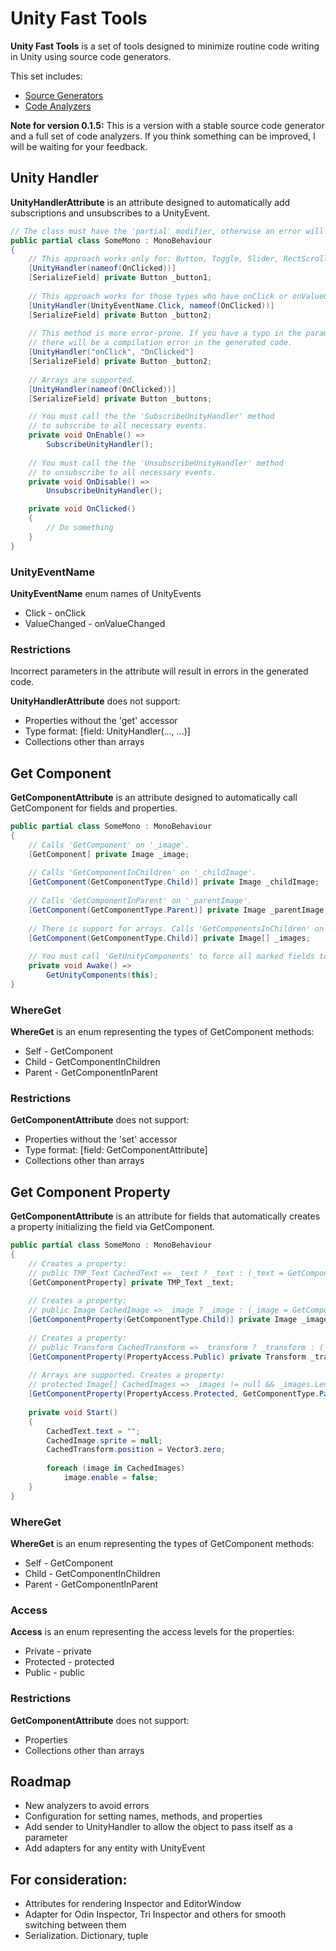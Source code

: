 # Unity Fast Tools
**Unity Fast Tools** is a set of tools designed to minimize routine code writing in Unity using source code generators.

This set includes:
* [Source Generators](https://github.com/VPDPersonal/UnityFastToolsGenerators)
* [Code Analyzers](https://github.com/VPDPersonal/UnityFastToolsAnalyzers)

**Note for version 0.1.5:** This is a version with a stable source code generator and a full set of code analyzers.
If you think something can be improved, I will be waiting for your feedback.

## Unity Handler
**UnityHandlerAttribute** is an attribute designed to automatically add subscriptions and unsubscribes to a UnityEvent.

```csharp
// The class must have the 'partial' modifier, otherwise an error will occur UTF0002
public partial class SomeMono : MonoBehaviour
{
    // This approach works only for: Button, Toggle, Slider, RectScroll.
    [UnityHandler(nameof(OnClicked))]
    [SerializeField] private Button _button1;
    
    // This approach works for those types who have onClick or onValueChanged event
    [UnityHandler(UnityEventName.Click, nameof(OnClicked))]
    [SerializeField] private Button _button2;
    
    // This method is more error-prone. If you have a typo in the parameters,
    // there will be a compilation error in the generated code.
    [UnityHandler("onClick", "OnClicked"]
    [SerializeField] private Button _button2;
    
    // Arrays are supported.
    [UnityHandler(nameof(OnClicked))]
    [SerializeField] private Button _buttons;

    // You must call the the 'SubscribeUnityHandler' method
    // to subscribe to all necessary events.
    private void OnEnable() =>
        SubscribeUnityHandler();
       
    // You must call the the 'UnsubscribeUnityHandler' method
    // to unsubscribe to all necessary events.
    private void OnDisable() =>
        UnsubscribeUnityHandler();

    private void OnClicked() 
    {
        // Do something
    }
}
```

### UnityEventName
**UnityEventName** enum names of UnityEvents
* Click - onClick
* ValueChanged - onValueChanged

### Restrictions
Incorrect parameters in the attribute will result in errors in the generated code.

**UnityHandlerAttribute** does not support:
* Properties without the 'get' accessor
* Type format: [field: UnityHandler(..., ...)]
* Collections other than arrays

## Get Component
**GetComponentAttribute** is an attribute designed to automatically call GetComponent for fields and properties.

```csharp
public partial class SomeMono : MonoBehaviour
{
    // Calls 'GetComponent' on '_image'.
    [GetComponent] private Image _image;
    
    // Calls 'GetComponentInChildren' on '_childImage'.
    [GetComponent(GetComponentType.Child)] private Image _childImage;
    
    // Calls 'GetComponentInParent' on '_parentImage'.
    [GetComponent(GetComponentType.Parent)] private Image _parentImage;
    
    // There is support for arrays. Calls 'GetComponentsInChildren' on '_images'.
    [GetComponent(GetComponentType.Child)] private Image[] _images;
    
    // You must call 'GetUnityComponents' to force all marked fields to 'GetComponent'.
    private void Awake() =>
        GetUnityComponents(this);
}
```
### WhereGet
**WhereGet** is an enum representing the types of GetComponent methods:
* Self - GetComponent
* Child - GetComponentInChildren
* Parent - GetComponentInParent

### Restrictions
**GetComponentAttribute** does not support:
* Properties without the 'set' accessor
* Type format: [field: GetComponentAttribute]
* Collections other than arrays

## Get Component Property
**GetComponentAttribute** is an attribute for fields that automatically creates a property initializing the field via GetComponent.

```csharp
public partial class SomeMono : MonoBehaviour
{
    // Creates a property:
    // public TMP_Text CachedText => _text ? _text : (_text = GetComponent<TMP_Text>())
    [GetComponentProperty] private TMP_Text _text;
    
    // Creates a property:
    // public Image CachedImage => _image ? _image : (_image = GetComponentInChildren<Image>())
    [GetComponentProperty(GetComponentType.Child)] private Image _image;
    
    // Creates a property:
    // public Transform CachedTransform => _transform ? _transform : (_transform = GetComponent<Transform>())
    [GetComponentProperty(PropertyAccess.Public) private Transform _transform;
    
    // Arrays are supported. Creates a property:
    // protected Image[] CachedImages => _images != null && _images.Length > 0 ? _images : (_images = GetComponentsInParent<Image());
    [GetComponentProperty(PropertyAccess.Protected, GetComponentType.Parent) private Image[] _images;
    
    private void Start()
    {
        CachedText.text = "";
        CachedImage.sprite = null;
        CachedTransform.position = Vector3.zero;
        
        foreach (image in CachedImages)
            image.enable = false;
    }
}
```
### WhereGet
**WhereGet** is an enum representing the types of GetComponent methods:
* Self - GetComponent
* Child - GetComponentInChildren
* Parent - GetComponentInParent

### Access
**Access** is an enum representing the access levels for the properties:
* Private - private
* Protected - protected
* Public - public

### Restrictions
**GetComponentAttribute** does not support:
* Properties
* Collections other than arrays

## Roadmap
* New analyzers to avoid errors
* Configuration for setting names, methods, and properties
* Add sender to UnityHandler to allow the object to pass itself as a parameter
* Add adapters for any entity with UnityEvent

## For consideration:
* Attributes for rendering Inspector and EditorWindow
* Adapter for Odin Inspector, Tri Inspector and others for smooth switching between them
* Serialization. Dictionary, tuple